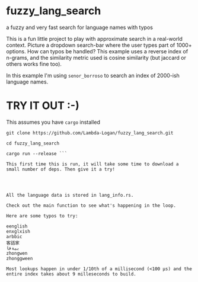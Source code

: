# fuzzy_lang_search
a fuzzy and very fast search for language names with typos



This is a fun little project to play with approximate search in a real-world context. Picture a dropdown search-bar where the user types part of 1000+ options. How can typos be handled? This example uses a reverse index of n-grams, and the similarity metric used is cosine similarity (but jaccard or others works fine too).

In this example I'm using ```senor_borroso``` to search an index of 2000-ish language names.

# TRY IT OUT :-)

This assumes you have ```cargo``` installed
```
git clone https://github.com/Lambda-Logan/fuzzy_lang_search.git

cd fuzzy_lang_search

cargo run --release ```

This first time this is run, it will take some time to download a small number of deps. Then give it a try! 




All the language data is stored in lang_info.rs.

Check out the main function to see what's happening in the loop.

Here are some typos to try:

eenglish
enxglxish
arbbic
客話家
بيةفا
zhongwen
zhonggween

Most lookups happen in under 1/10th of a millisecond (<100 μs) and the entire index takes about 9 milleseconds to build.
